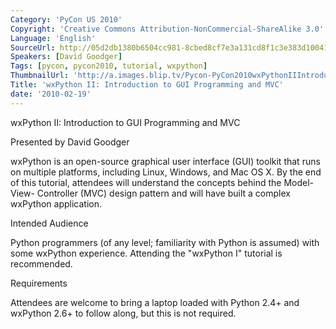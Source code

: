 ```yaml
---
Category: 'PyCon US 2010'
Copyright: 'Creative Commons Attribution-NonCommercial-ShareAlike 3.0'
Language: 'English'
SourceUrl: http://05d2db1380b6504cc981-8cbed8cf7e3a131cd8f1c3e383d10041.r93.cf2.rackcdn.com/pycon-us-2010/288_wxpython-ii-introduction-to-gui-programming-and-mvc.ogv
Speakers: [David Goodger]
Tags: [pycon, pycon2010, tutorial, wxpython]
ThumbnailUrl: 'http://a.images.blip.tv/Pycon-PyCon2010wxPythonIIIntroductionToGUIProgrammingAndMVC717.png'
Title: 'wxPython II: Introduction to GUI Programming and MVC'
date: '2010-02-19'
---
```

wxPython II: Introduction to GUI Programming and MVC

Presented by David Goodger

wxPython is an open-source graphical user interface (GUI) toolkit that runs on
multiple platforms, including Linux, Windows, and Mac OS X. By the end of this
tutorial, attendees will understand the concepts behind the Model-View-
Controller (MVC) design pattern and will have built a complex wxPython
application.

Intended Audience

Python programmers (of any level; familiarity with Python is assumed) with
some wxPython experience. Attending the "wxPython I" tutorial is recommended.

Requirements

Attendees are welcome to bring a laptop loaded with Python 2.4+ and wxPython
2.6+ to follow along, but this is not required.

